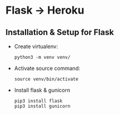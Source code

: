 # Flask -> Heroku

## Installation & Setup for Flask

 - Create virtualenv:

    ```
    python3 -m venv venv/
    ```

    

 - Activate source command:

    ```
    source venv/bin/activate
    ```

    

 - Install flask & gunicorn

    ```
    pip3 install flask
    pip3 install gunicorn
    ```

